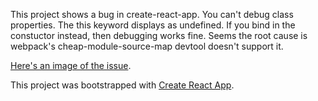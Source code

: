 This project shows a bug in create-react-app. You can't debug class properties. The this keyword displays as undefined. If you bind in the constuctor instead, then debugging works fine. Seems the root cause is webpack's cheap-module-source-map devtool doesn't support it.

<a href="https://www.dropbox.com/s/6zfiqfzl1ezgqgg/Screenshot%202018-09-02%2013.18.01.png?dl=0">Here's an image of the issue</a>.

This project was bootstrapped with [Create React App](https://github.com/facebookincubator/create-react-app).
